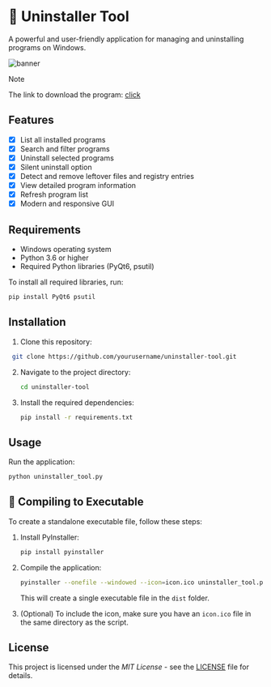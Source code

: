 # 🗿 Uninstaller Tool

A powerful and user-friendly application for managing and uninstalling programs on Windows.

<img alt="banner" src="https://cdn.glitch.global/64e004e3-d81d-4b3a-9fb1-c899982de83f/b9b742e9-8926-40c1-89d8-0da9618ae1f0.image.png?v=1735136414857">

> [!NOTE]
> The link to download the program: [click](https://github.com/lordofsunshine/uninstaller-tool/releases/download/v.0.0.1/main.exe)

## Features

- [x] List all installed programs
- [x] Search and filter programs
- [x] Uninstall selected programs
- [x] Silent uninstall option
- [x] Detect and remove leftover files and registry entries
- [x] View detailed program information
- [x] Refresh program list
- [x] Modern and responsive GUI

## Requirements

- Windows operating system
- Python 3.6 or higher
- Required Python libraries (PyQt6, psutil)

To install all required libraries, run:
```bash
pip install PyQt6 psutil
```

## Installation

1. Clone this repository:
  ```bash
   git clone https://github.com/yourusername/uninstaller-tool.git
   ```

2. Navigate to the project directory:
   ```bash
   cd uninstaller-tool
   ```

3. Install the required dependencies:
   ```bash
   pip install -r requirements.txt
   ```

## Usage

Run the application:

```bash
python uninstaller_tool.py
```

## 🔑 Compiling to Executable

To create a standalone executable file, follow these steps:

1. Install PyInstaller:
   ```bash
   pip install pyinstaller
   ```

2. Compile the application:
   ```bash
   pyinstaller --onefile --windowed --icon=icon.ico uninstaller_tool.py
   ```

   This will create a single executable file in the `dist` folder.

3. (Optional) To include the icon, make sure you have an `icon.ico` file in the same directory as the script.

## License

This project is licensed under the *MIT License* - see the [LICENSE](LICENSE) file for details.


